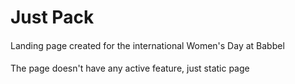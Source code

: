 # Just Pack #

####
Landing page created for the international Women's Day at Babbel
####

####
The page doesn't have any active feature, just static page
####
